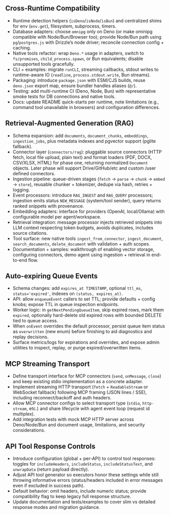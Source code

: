 ## Cross-Runtime Compatibility

- Runtime detection helpers (`isDeno`/`isNode`/`isBun`) and centralized shims for env (`env.get`), filesystem, subprocess, timers.
- Database adapters: choose `omnipg` only on Deno (or make ominipg compatible with Node/Bun/Browser too); provide Node/Bun path using `pg`/`postgres.js` with Drizzle’s node driver; reconcile connection config + caching.
- Native tools refactor: wrap `Deno.*` usage in adapters, switch to `fs/promises`, `child_process.spawn`, or Bun equivalents; disable unsupported tools gracefully.
- CLI + examples: migrate `runCLI`, streaming callbacks, stdout writes to runtime-aware IO (`readline`, `process.stdout.write`, Bun streams).
- Packaging: introduce `package.json` with ESM/CJS builds, reuse `deno.json` export map, ensure bundler handles aliases (`@/`).
- Testing: add multi-runtime CI (Deno, Node, Bun) with representative smoke tests for DB connections and native tools.
- Docs: update README quick-starts per runtime, note limitations (e.g., command tool unavailable in browsers) and configuration differences.

## Retrieval-Augmented Generation (RAG)

- Schema expansion: add `documents`, `document_chunks`, `embeddings`, `ingestion_jobs`, plus metadata indexes and pgvector support (pglite fallback).
- Connector layer (`connectors/rag`): pluggable source connectors (HTTP fetch, local file upload, plain text) and format loaders (PDF, DOCX, CSV/XLSX, HTML) for phase one, returning normalized `Document` objects. Later phase will support Drive/GitHub/etc and custom /user defined connectors.
- Ingestion pipeline: queue-driven stages (`fetch` → `parse` → `chunk` → `embed` → `store`), reusable chunker + tokenizer, dedupe via hash, retries + logging.
- Event processors: introduce `RAG_INGEST` and `RAG_QUERY` processors; ingestion emits status `NEW_MESSAGE` (system/tool sender), query returns ranked snippets with provenance.
- Embedding adapters: interface for providers (OpenAI, local/Ollama) with configurable model per agent/workspace.
- Retrieval integration: message processor injects retrieved snippets into LLM context respecting token budgets, avoids duplicates, includes source citations.
- Tool surface: new native tools `ingest_from_connector`, `ingest_document`, `search_documents`, `delete_document` with validation + auth scopes.
- Documentation + samples: walkthrough of enabling vector storage, configuring connectors, demo agent using ingestion + retrieval in end-to-end flow.

## Auto-expiring Queue Events

- Schema changes: add `expires_at TIMESTAMP`, optional `ttl_ms`, `status='expired'`, indexes on `(status, expires_at)`.
- API: allow `enqueueEvent` callers to set TTL; provide defaults + config knobs; expose TTL in queue inspection endpoints.
- Worker logic: in `getNextPendingQueueItem`, skip expired rows, mark them `expired`, optionally hard-delete old expired rows with bounded DELETE tied to queue access.
- When `onEvent` overrides the default processor, persist queue item status as `overwritten` (new enum) before finishing to aid diagnostics and replay decisions.
- Surface metrics/logs for expirations and overrides, and expose admin utilities to inspect, replay, or purge expired/overwritten items.

## MCP Streaming Transport

- Define transport interface for MCP connectors (`send`, `onMessage`, `close`) and keep existing stdio implementation as a concrete adapter.
- Implement streaming HTTP transport (`fetch` + `ReadableStream` or WebSocket fallback) following MCP framing (JSON lines / SSE), including reconnect/backoff and auth headers.
- Allow MCP connector configs to select transport type (`stdio`, `http-stream`, etc.) and share lifecycle with agent event loop (request id multiplex).
- Add integration tests with mock MCP HTTP server across Deno/Node/Bun and document usage, limitations, and security considerations.

## API Tool Response Controls

- Introduce configuration (global + per-API) to control tool responses: toggles for `includeHeaders`, `includeStatus`, `includeStatusText`, and `unwrapData` (return payload directly).
- Adjust API tool generator so executors honor these settings while still throwing informative errors (status/headers included in error messages even if excluded in success path).
- Default behavior: omit headers, include numeric status; provide compatibility flag to keep legacy full response structure.
- Update documentation and tests/examples to cover slim vs detailed response modes and migration guidance.


